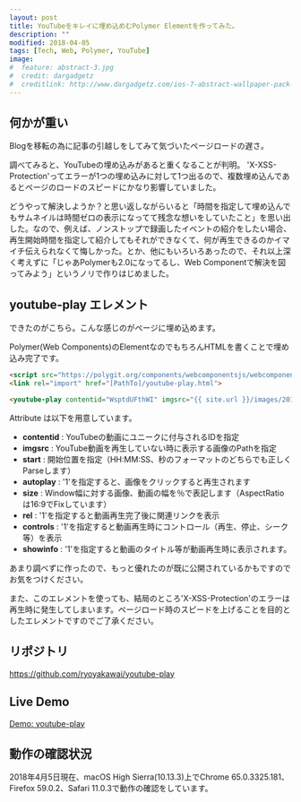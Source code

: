 ```yaml
---
layout: post
title: YouTubeをキレイに埋め込めむPolymer Elementを作ってみた。
description: ""
modified: 2018-04-05
tags: [Tech, Web, Polymer, YouTube]
image:
#  feature: abstract-3.jpg
#  credit: dargadgetz
#  creditlink: http://www.dargadgetz.com/ios-7-abstract-wallpaper-pack-for-iphone-5-and-ipod-touch-retina/
---
```


## 何かが重い
Blogを移転の為に記事の引越しをしてみて気づいたページロードの遅さ。


調べてみると、YouTubeの埋め込みがあると重くなることが判明。
'X-XSS-Protection'ってエラーが1つの埋め込みに対して1つ出るので、複数埋め込んであるとページのロードのスピードにかなり影響していました。


どうやって解決しようか？と思い返しながらいると「時間を指定して埋め込んでもサムネイルは時間ゼロの表示になってて残念な想いをしていたこと」を思い出した。なので、例えば、ノンストップで録画したイベントの紹介をしたい場合、再生開始時間を指定して紹介してもそれができなくて、何が再生できるのかイマイチ伝えられなくて悔しかった。とか、他にもいろいろあったので、それ以上深く考えずに「じゃあPolymerも2.0になってるし、Web Componentで解決を図ってみよう」というノリで作りはじめました。

## youtube-play エレメント
できたのがこちら。こんな感じのがページに埋め込めます。

<youtube-play contentid="WsptdUFthWI" imgsrc="{{ site.url }}/images/2018/04/youtube-play-sample-02.png" start="1:48" autoplay="1" size="75%" rel="0" controls="1" showinfo="0" width="447.75px"></youtube-play>

Polymer(Web Components)のElementなのでもちろんHTMLを書くことで埋め込み完了です。

```html
<script src="https://polygit.org/components/webcomponentsjs/webcomponents-loader.js"></script>
<link rel="import" href="[PathTo]/youtube-play.html">

<youtube-play contentid="WsptdUFthWI" imgsrc="{{ site.url }}/images/2018/04/youtube-play-sample-02.png" start="1:48" autoplay="1" size="75%" rel="0" controls="1" showinfo="0" width="447.75px"></youtube-play>
```

Attribute は以下を用意しています。

- **contentid** : YouTubeの動画にユニークに付与されるIDを指定
- **imgsrc** : YouTube動画を再生していない時に表示する画像のPathを指定
- **start** : 開始位置を指定（HH:MM:SS、秒のフォーマットのどちらでも正しくParseします）
- **autoplay** : '1'を指定すると、画像をクリックすると再生されます
- **size** : Window幅に対する画像、動画の幅を％で表記します（AspectRatioは16:9でFixしています）
- **rel** : '1'を指定すると動画再生完了後に関連リンクを表示
- **controls** : '1'を指定すると動画再生時にコントロール（再生、停止、シーク等）を表示
- **showinfo** : '1'を指定すると動画のタイトル等が動画再生時に表示されます。


あまり調べずに作ったので、もっと優れたのが既に公開されているかもですのでお気をつけください。


また、このエレメントを使っても、結局のところ'X-XSS-Protection'のエラーは再生時に発生してしまいます。ページロード時のスピードを上げることを目的としたエレメントですのでご了承ください。


## リポジトリ
<a href="//github.com/ryoyakawai/youtube-play/" target="_blank">https://github.com/ryoyakawai/youtube-play</a>

## Live Demo
[Demo: youtube-play](https://ryoyakawai.github.io/youtube-play/) 

## 動作の確認状況
2018年4月5日現在、macOS High Sierra(10.13.3)上でChrome 65.0.3325.181、Firefox 59.0.2、Safari 11.0.3で動作の確認をしています。
